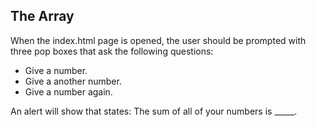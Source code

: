 ## The Array

When the index.html page is opened, the user should be prompted with three pop boxes that ask the following questions:

* Give a number.
* Give a another number.
* Give a number again.

An alert will show that states: The sum of all of your numbers is _____.